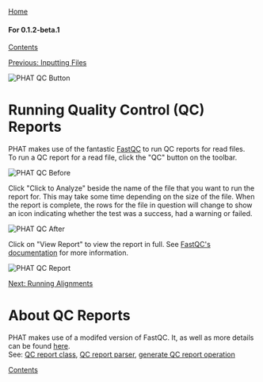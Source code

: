 [Home](https://chgibb.github.io/PHATDocs/)

#### For 0.1.2-beta.1
[Contents](https://chgibb.github.io/PHATDocs/docs/releases/0.1.2-beta.1/home)

[Previous: Inputting Files](https://chgibb.github.io/PHATDocs/docs/releases/0.1.2-beta.1/inputtingFiles)

![PHAT QC Button](https://chgibb.github.io//PHATDocs/docs/releases/0.1.2-beta.1/QCButton.png)

# Running Quality Control (QC) Reports
PHAT makes use of the fantastic [FastQC](https://www.bioinformatics.babraham.ac.uk/projects/fastqc/) to run QC reports for read files.  
To run a QC report for a read file, click the "QC" button on the toolbar.

![PHAT QC Before](https://chgibb.github.io//PHATDocs/docs/releases/0.1.2-beta.1/preQC.png)

Click "Click to Analyze" beside the name of the file that you want to run the report for. This may take some time depending on the size of the file. When the report is complete, the rows for the file in question will change to show an icon indicating whether the test was a success, had a warning or failed.

![PHAT QC After](https://chgibb.github.io//PHATDocs/docs/releases/0.1.2-beta.1/postQC.png)

Click on "View Report" to view the report in full. See [FastQC's documentation](https://www.bioinformatics.babraham.ac.uk/projects/fastqc/Help/) for more information.

![PHAT QC Report](https://chgibb.github.io//PHATDocs/docs/releases/0.1.2-beta.1/QCReport.png)

[Next: Running Alignments](https://chgibb.github.io/PHATDocs/docs/releases/0.1.2-beta.1/runningAlignments)

# About QC Reports
PHAT makes use of a modifed version of FastQC. It, as well as more details can be found [here](https://github.com/chgibb/FastQC0.11.5).  
See: [QC report class](https://github.com/chgibb/PHAT/blob/0.1.2-beta.1/src/req/QCData.ts), [QC report parser](https://github.com/chgibb/PHAT/blob/0.1.2-beta.1/QCReportSummary.ts), [generate QC report operation](https://github.com/chgibb/PHAT/blob/0.1.2-beta.1/src/req/operations/GenerateQCReport.ts)


[Contents](https://chgibb.github.io/PHATDocs/docs/releases/0.1.2-beta.1/home)
